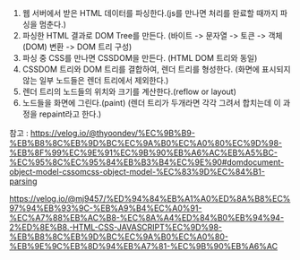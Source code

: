 1. 웹 서버에서 받은 HTML 데이터를 파싱한다.(js를 만나면 처리를 완료할 때까지 파싱을 멈춘다.)
2. 파싱한 HTML 결과로 DOM Tree를 만든다. (바이트 -> 문자열 -> 토큰 -> 객체(DOM) 변환 -> DOM 트리 구성)
3. 파싱 중 CSS를 만나면 CSSDOM을 만든다. (HTML DOM 트리와 동일)
4. CSSDOM 트리와 DOM 트리를 결합하여, 렌더 트리를 형성한다. (화면에 표시되지 않는 일부 노드들은 렌더 트리에서 제외한다.)
5. 렌더 트리의 노드들의 위치와 크기를 계산한다.(reflow or layout)
6. 노드들을 화면에 그린다.(paint) (렌더 트리가 두개라면 각각 그려서 합치는데 이 과정을 repaint라고 한다.)

참고 : 
https://velog.io/@thyoondev/%EC%9B%B9-%EB%B8%8C%EB%9D%BC%EC%9A%B0%EC%A0%80%EC%9D%98-%EB%8F%99%EC%9E%91%EC%9B%90%EB%A6%AC%EB%A5%BC-%EC%95%8C%EC%95%84%EB%B3%B4%EC%9E%90#domdocument-object-model-cssomcss-object-model-%EC%83%9D%EC%84%B1-parsing

https://velog.io/@mj9457/%ED%94%84%EB%A1%A0%ED%8A%B8%EC%97%94%EB%93%9C-%EB%A9%B4%EC%A0%91-%EC%A7%88%EB%AC%B8-%EC%8A%A4%ED%84%B0%EB%94%94-2%ED%8E%B8.-HTML-CSS-JAVASCRIPT%EC%9D%98-%EB%B8%8C%EB%9D%BC%EC%9A%B0%EC%A0%80-%EB%9E%9C%EB%8D%94%EB%A7%81-%EC%9B%90%EB%A6%AC
